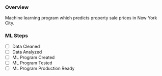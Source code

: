 ### Overview

Machine learning program which predicts property sale prices in New York City.

### ML Steps

- [ ] Data Cleaned
- [ ] Data Analyzed 
- [ ] ML Program Created
- [ ] ML Program Tested
- [ ] ML Program Production Ready